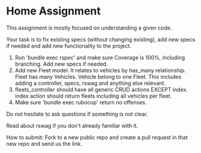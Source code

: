 
# Home Assignment

This assignment is mostly focused on understanding a given code.

Your task is to fix existing specs (without changing existing), add new specs if needed and add new functionality to the project.

1. Run 'bundle exec rspec' and make sure Coverage is 100%, including branching. Add new specs if needed.
2. Add new Fleet model. It relates to vehicles by has_many relationship. Fleet has many Vehicles. Vehicle belong to one Fleet. This includes adding a controller, specs, rswag and anything else relevant.
3. fleets_controller should have all generic CRUD actions EXCEPT index. index action should return fleets including all vehicles per fleet.
4. Make sure 'bundle exec rubocop' return no offenses.

Do not hesitate to ask questions if something is not clear.

Read about rswag if you don't already familiar with it.

How to submit: Fork to a new public repo and create a pull request in that new repo and send us the link.
